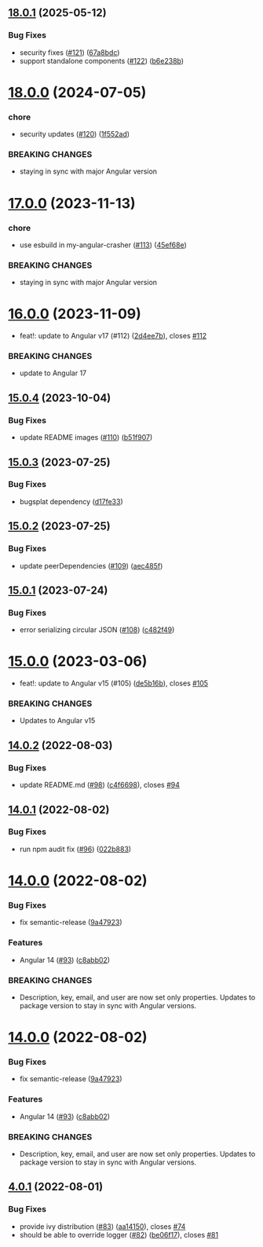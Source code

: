 ## [18.0.1](https://github.com/BugSplat-Git/bugsplat-ng/compare/v18.0.0...v18.0.1) (2025-05-12)


### Bug Fixes

* security fixes ([#121](https://github.com/BugSplat-Git/bugsplat-ng/issues/121)) ([67a8bdc](https://github.com/BugSplat-Git/bugsplat-ng/commit/67a8bdccb3077379a045a4ce20182a8d49275f65))
* support standalone components ([#122](https://github.com/BugSplat-Git/bugsplat-ng/issues/122)) ([b6e238b](https://github.com/BugSplat-Git/bugsplat-ng/commit/b6e238b7ea13f3a8e1294b68d55a4e77f3d5de8f))

# [18.0.0](https://github.com/BugSplat-Git/bugsplat-ng/compare/v17.0.0...v18.0.0) (2024-07-05)


### chore

* security updates ([#120](https://github.com/BugSplat-Git/bugsplat-ng/issues/120)) ([1f552ad](https://github.com/BugSplat-Git/bugsplat-ng/commit/1f552ad49638d9d0325b5af328ae24610eb83fce))


### BREAKING CHANGES

* staying in sync with major Angular version

# [17.0.0](https://github.com/BugSplat-Git/bugsplat-ng/compare/v16.0.0...v17.0.0) (2023-11-13)


### chore

* use esbuild in my-angular-crasher ([#113](https://github.com/BugSplat-Git/bugsplat-ng/issues/113)) ([45ef68e](https://github.com/BugSplat-Git/bugsplat-ng/commit/45ef68e019957b1db9e02ebbc7a46f238ebb5593))


### BREAKING CHANGES

* staying in sync with major Angular version

# [16.0.0](https://github.com/BugSplat-Git/bugsplat-ng/compare/v15.0.4...v16.0.0) (2023-11-09)


* feat!: update to Angular v17 (#112) ([2d4ee7b](https://github.com/BugSplat-Git/bugsplat-ng/commit/2d4ee7ba39a0e63f93aade09129f3875d9cd979b)), closes [#112](https://github.com/BugSplat-Git/bugsplat-ng/issues/112)


### BREAKING CHANGES

* update to Angular 17

## [15.0.4](https://github.com/BugSplat-Git/bugsplat-ng/compare/v15.0.3...v15.0.4) (2023-10-04)


### Bug Fixes

* update README images ([#110](https://github.com/BugSplat-Git/bugsplat-ng/issues/110)) ([b51f907](https://github.com/BugSplat-Git/bugsplat-ng/commit/b51f907d1b5a3a162a19d27ea1d028fe4fa4530f))

## [15.0.3](https://github.com/BugSplat-Git/bugsplat-ng/compare/v15.0.2...v15.0.3) (2023-07-25)


### Bug Fixes

* bugsplat dependency ([d17fe33](https://github.com/BugSplat-Git/bugsplat-ng/commit/d17fe33e52818060088576d87ec7ae8bcf5403ec))

## [15.0.2](https://github.com/BugSplat-Git/bugsplat-ng/compare/v15.0.1...v15.0.2) (2023-07-25)


### Bug Fixes

* update peerDependencies ([#109](https://github.com/BugSplat-Git/bugsplat-ng/issues/109)) ([aec485f](https://github.com/BugSplat-Git/bugsplat-ng/commit/aec485f1abb86ee07e1c19318d9c83a3b817b3b9))

## [15.0.1](https://github.com/BugSplat-Git/bugsplat-ng/compare/v15.0.0...v15.0.1) (2023-07-24)


### Bug Fixes

* error serializing circular JSON ([#108](https://github.com/BugSplat-Git/bugsplat-ng/issues/108)) ([c482f49](https://github.com/BugSplat-Git/bugsplat-ng/commit/c482f4974d9b005892ab8fa4712091622fe3cbc8))

# [15.0.0](https://github.com/BugSplat-Git/bugsplat-ng/compare/v14.0.2...v15.0.0) (2023-03-06)


* feat!: update to Angular v15 (#105) ([de5b16b](https://github.com/BugSplat-Git/bugsplat-ng/commit/de5b16b6cfb1b93674500345d204f08b80e2b19b)), closes [#105](https://github.com/BugSplat-Git/bugsplat-ng/issues/105)


### BREAKING CHANGES

* Updates to Angular v15

## [14.0.2](https://github.com/BugSplat-Git/bugsplat-ng/compare/v14.0.1...v14.0.2) (2022-08-03)


### Bug Fixes

* update README.md ([#98](https://github.com/BugSplat-Git/bugsplat-ng/issues/98)) ([c4f6698](https://github.com/BugSplat-Git/bugsplat-ng/commit/c4f6698dcd32d55b54055ad4cfd0c1777a2e2bd8)), closes [#94](https://github.com/BugSplat-Git/bugsplat-ng/issues/94)

## [14.0.1](https://github.com/BugSplat-Git/bugsplat-ng/compare/v14.0.0...v14.0.1) (2022-08-02)


### Bug Fixes

* run npm audit fix ([#96](https://github.com/BugSplat-Git/bugsplat-ng/issues/96)) ([022b883](https://github.com/BugSplat-Git/bugsplat-ng/commit/022b8831bfd758a1dd5d7cc869f60ec96b171dad))

# [14.0.0](https://github.com/BugSplat-Git/bugsplat-ng/compare/v13.0.0...v14.0.0) (2022-08-02)


### Bug Fixes

* fix semantic-release ([9a47923](https://github.com/BugSplat-Git/bugsplat-ng/commit/9a47923147e6bf940e1e2639140edead603858e0))


### Features

* Angular 14 ([#93](https://github.com/BugSplat-Git/bugsplat-ng/issues/93)) ([c8abb02](https://github.com/BugSplat-Git/bugsplat-ng/commit/c8abb022b82d14dc18ab7231a2dc674b32dc9086))


### BREAKING CHANGES

* Description, key, email, and user are now set only properties. Updates to package version to stay in sync with Angular versions.

# [14.0.0](https://github.com/BugSplat-Git/bugsplat-ng/compare/v13.0.0...v14.0.0) (2022-08-02)


### Bug Fixes

* fix semantic-release ([9a47923](https://github.com/BugSplat-Git/bugsplat-ng/commit/9a47923147e6bf940e1e2639140edead603858e0))


### Features

* Angular 14 ([#93](https://github.com/BugSplat-Git/bugsplat-ng/issues/93)) ([c8abb02](https://github.com/BugSplat-Git/bugsplat-ng/commit/c8abb022b82d14dc18ab7231a2dc674b32dc9086))


### BREAKING CHANGES

* Description, key, email, and user are now set only properties. Updates to package version to stay in sync with Angular versions.

## [4.0.1](https://github.com/BugSplat-Git/bugsplat-ng/compare/v4.0.0...v4.0.1) (2022-08-01)


### Bug Fixes

* provide ivy distribution ([#83](https://github.com/BugSplat-Git/bugsplat-ng/issues/83)) ([aa14150](https://github.com/BugSplat-Git/bugsplat-ng/commit/aa1415084a479ddcd6ccef5f286657c1f946f76e)), closes [#74](https://github.com/BugSplat-Git/bugsplat-ng/issues/74)
* should be able to override logger ([#82](https://github.com/BugSplat-Git/bugsplat-ng/issues/82)) ([be06f17](https://github.com/BugSplat-Git/bugsplat-ng/commit/be06f17cdf8f7fdf4fe2f6e44024f2fcd1ed1c17)), closes [#81](https://github.com/BugSplat-Git/bugsplat-ng/issues/81)
